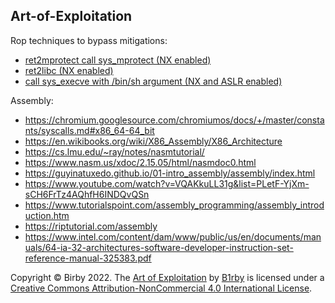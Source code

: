 ## Art-of-Exploitation

Rop techniques to bypass mitigations:

- [ret2mprotect call sys_mprotect (NX enabled)](https://github.com/B1rby/Art-of-Exploitation/blob/main/rop/ret2mprotect/ret2mprotect.md)
- [ret2libc (NX enabled)](https://github.com/B1rby/Art-of-Exploitation/blob/main/rop/ret2libc/ret2libc.md)
- [call sys_execve with /bin/sh argument (NX and ASLR enabled)](https://github.com/B1rby/Art-of-Exploitation/blob/main/rop/sys_execve/call%20sys_execve.md)

Assembly:
- https://chromium.googlesource.com/chromiumos/docs/+/master/constants/syscalls.md#x86_64-64_bit
- https://en.wikibooks.org/wiki/X86_Assembly/X86_Architecture
- https://cs.lmu.edu/~ray/notes/nasmtutorial/
- https://www.nasm.us/xdoc/2.15.05/html/nasmdoc0.html
- https://guyinatuxedo.github.io/01-intro_assembly/assembly/index.html
- https://www.youtube.com/watch?v=VQAKkuLL31g&list=PLetF-YjXm-sCH6FrTz4AQhfH6INDQvQSn
- https://www.tutorialspoint.com/assembly_programming/assembly_introduction.htm
- https://riptutorial.com/assembly
- https://www.intel.com/content/dam/www/public/us/en/documents/manuals/64-ia-32-architectures-software-developer-instruction-set-reference-manual-325383.pdf

Copyright © Birby 2022. The [Art of Exploitation](https://github.com/B1rby/Art-of-Exploitation) by [B1rby](https://github.com/B1rby) is licensed under a [Creative Commons Attribution-NonCommercial 4.0 International License](https://creativecommons.org/licenses/by-nc/4.0/).
